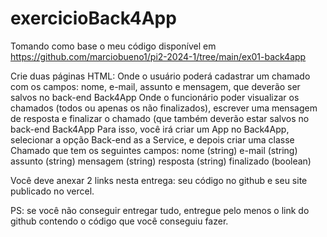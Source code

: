 # exercicioBack4App
Tomando como base o meu código disponível em https://github.com/marciobueno1/pi2-2024-1/tree/main/ex01-back4app

Crie duas páginas HTML:
Onde o usuário poderá cadastrar um chamado com os campos: nome, e-mail, assunto e mensagem, que deverão ser salvos no back-end Back4App
Onde o funcionário poder visualizar os chamados (todos ou apenas os não finalizados), escrever uma mensagem de resposta e finalizar o chamado (que também deverão estar salvos no back-end Back4App
Para isso, você irá criar um App no Back4App, selecionar a opção Back-end as a Service, e depois criar uma classe Chamado que tem os seguintes campos:
nome (string)
e-mail (string)
assunto (string)
mensagem (string)
resposta (string)
finalizado (boolean)

Você deve anexar 2 links nesta entrega: seu código no github e seu site publicado no vercel.

PS: se você não conseguir entregar tudo, entregue pelo menos o link do github contendo o código que você conseguiu fazer.
